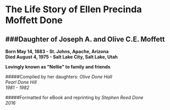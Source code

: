 # The Life Story of Ellen Precinda Moffett Done

###Daughter of Joseph A. and Olive C.E. Moffett
---

**Born May 14, 1883 - St. Johns, Apache, Arizona**  
**Died August 4, 1975 - Salt Lake City, Salt Lake, Utah**

**Lovingly known as "Nellie" to family and friends**

#####Compiled by her daughters:
*Olive Done Hall*  
*Pearl Done Hill*  
*1981 - 1982*

#####Formatted for eBook and reprinting by
*Stephen Reed Done*  
*2016*